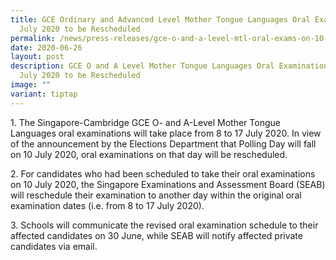 ```yaml
---
title: GCE Ordinary and Advanced Level Mother Tongue Languages Oral Exams on 10
  July 2020 to be Rescheduled
permalink: /news/press-releases/gce-o-and-a-level-mtl-oral-exams-on-10-july-2020-to-be-rescheduled/
date: 2020-06-26
layout: post
description: GCE O and A Level Mother Tongue Languages Oral Examinations on 10
  July 2020 to be Rescheduled
image: ""
variant: tiptap
---
```

<p>1. The Singapore-Cambridge GCE O- and A-Level Mother Tongue Languages
oral examinations will take place from 8 to 17 July 2020. In view of the
announcement by the Elections Department that Polling Day will fall on
10 July 2020, oral examinations on that day will be rescheduled.</p>
<p>2. For candidates who had been scheduled to take their oral examinations
on 10 July 2020, the Singapore Examinations and Assessment Board (SEAB)
will reschedule their examination to another day within the original oral
examination dates (i.e. from 8 to 17 July 2020).</p>
<p>3. Schools will communicate the revised oral examination schedule to their
affected candidates on 30 June, while SEAB will notify affected private
candidates via email.</p>